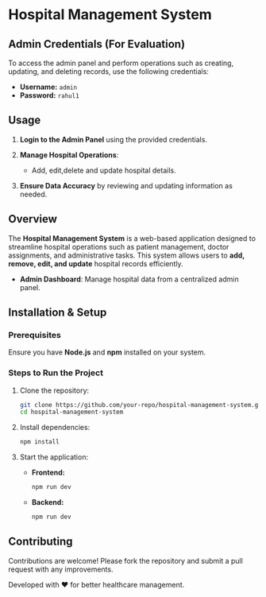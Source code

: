 # Hospital Management System

## Admin Credentials (For Evaluation)
To access the admin panel and perform operations such as creating, updating, and deleting records, use the following credentials:

- **Username:** `admin`
- **Password:** `rahul1`

## Usage
1. **Login to the Admin Panel** using the provided credentials.
2. **Manage Hospital Operations**:
   - Add, edit,delete and update hospital details.
     
3. **Ensure Data Accuracy** by reviewing and updating information as needed.
  
## Overview
The **Hospital Management System** is a web-based application designed to streamline hospital operations such as patient management, doctor assignments, and administrative tasks. This system allows users to **add, remove, edit, and update** hospital records efficiently.
- **Admin Dashboard**: Manage hospital data from a centralized admin panel.

## Installation & Setup
### Prerequisites
Ensure you have **Node.js** and **npm** installed on your system.

### Steps to Run the Project
1. Clone the repository:
   ```sh
   git clone https://github.com/your-repo/hospital-management-system.git
   cd hospital-management-system
   ```

2. Install dependencies:
   ```sh
   npm install
   ```

3. Start the application:
   - **Frontend:**
     ```sh
     npm run dev
     ```
   - **Backend:**
     ```sh
     npm run dev
     ```


## Contributing
Contributions are welcome! Please fork the repository and submit a pull request with any improvements.

Developed with ❤️ for better healthcare management.

